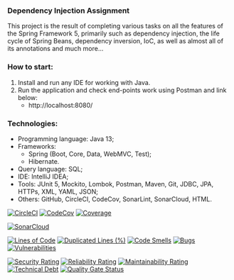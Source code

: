 ### Dependency Injection Assignment
This project is the result of completing various tasks on all the features of the Spring Framework 5,
primarily such as dependency injection, the life cycle of Spring Beans, dependency inversion, IoC,
as well as almost all of its annotations and much more...



### How to start:
1. Install and run any IDE for working with Java.
2. Run the application and check end-points work using Postman and link below:
   - http://localhost:8080/




### Technologies:
- Programming language: Java 13;
- Frameworks:
  - Spring (Boot, Core, Data, WebMVC, Test);
  - Hibernate.
- Query language: SQL;
- IDE: IntelliJ IDEA;
- Tools: JUnit 5, Mockito, Lombok, Postman, Maven, Git, JDBC, JPA, HTTPs, XML, YAML, JSON;
- Others: GitHub, CircleCI, CodeCov, SonarLint, SonarCloud, HTML.

[![CircleCI](https://circleci.com/gh/Crazy-pro/di-assignment.svg?style=svg)](https://app.circleci.com/gh/Crazy-pro/di-assignment)
[![CodeCov](https://codecov.io/gh/Crazy-pro/di-assignment/branch/master/graph/badge.svg)](https://codecov.io/gh/Crazy-pro/di-assignment)
[![Coverage](https://sonarcloud.io/api/project_badges/measure?project=Crazy-pro_di-assignment&metric=coverage)](https://sonarcloud.io/summary/new_code?id=Crazy-pro_di-assignment)

[![SonarCloud](https://sonarcloud.io/images/project_badges/sonarcloud-black.svg)](https://sonarcloud.io/summary/new_code?id=Crazy-pro_di-assignment)

[![Lines of Code](https://sonarcloud.io/api/project_badges/measure?project=Crazy-pro_di-assignment&metric=ncloc)](https://sonarcloud.io/summary/new_code?id=Crazy-pro_di-assignment)
[![Duplicated Lines (%)](https://sonarcloud.io/api/project_badges/measure?project=Crazy-pro_di-assignment&metric=duplicated_lines_density)](https://sonarcloud.io/summary/new_code?id=Crazy-pro_di-assignment)
[![Code Smells](https://sonarcloud.io/api/project_badges/measure?project=Crazy-pro_di-assignment&metric=code_smells)](https://sonarcloud.io/summary/new_code?id=Crazy-pro_di-assignment)
[![Bugs](https://sonarcloud.io/api/project_badges/measure?project=Crazy-pro_di-assignment&metric=bugs)](https://sonarcloud.io/summary/new_code?id=Crazy-pro_di-assignment)
[![Vulnerabilities](https://sonarcloud.io/api/project_badges/measure?project=Crazy-pro_di-assignment&metric=vulnerabilities)](https://sonarcloud.io/summary/new_code?id=Crazy-pro_di-assignment)

[![Security Rating](https://sonarcloud.io/api/project_badges/measure?project=Crazy-pro_di-assignment&metric=security_rating)](https://sonarcloud.io/summary/new_code?id=Crazy-pro_di-assignment)
[![Reliability Rating](https://sonarcloud.io/api/project_badges/measure?project=Crazy-pro_di-assignment&metric=reliability_rating)](https://sonarcloud.io/summary/new_code?id=Crazy-pro_di-assignment)
[![Maintainability Rating](https://sonarcloud.io/api/project_badges/measure?project=Crazy-pro_di-assignment&metric=sqale_rating)](https://sonarcloud.io/summary/new_code?id=Crazy-pro_di-assignment)
[![Technical Debt](https://sonarcloud.io/api/project_badges/measure?project=Crazy-pro_di-assignment&metric=sqale_index)](https://sonarcloud.io/summary/new_code?id=Crazy-pro_di-assignment)
[![Quality Gate Status](https://sonarcloud.io/api/project_badges/measure?project=Crazy-pro_di-assignment&metric=alert_status)](https://sonarcloud.io/summary/new_code?id=Crazy-pro_di-assignment)
